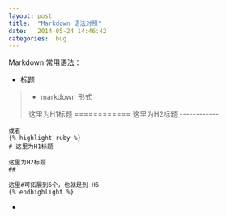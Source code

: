 ```yaml
---
layout: post
title:  "Markdown 语法对照"
date:   2014-05-24 14:46:42
categories:  bug
---
```


Markdown 常用语法：

*  标题

> * markdown 形式
> 
> 这里为H1标题
> \=\=\=\=\=\=\=\=\=\=\=\=
> 这里为H2标题
> \-\-\-\-\-\-\-\-\-\-\-\-

    或者
    {% highlight ruby %}
    # 这里为H1标题
    
    这里为H2标题
    ##

    这里#可拓展到6个，也就是到 H6
    {% endhighlight %}

*